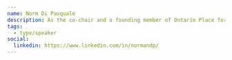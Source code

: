 ```yaml
---
name: Norm Di Pasquale
description: As the co-chair and a founding member of Ontario Place for All, Norm has been a prominent advocate in community initiatives. His leadership in the NoJetsTO campaign reflects his deep commitment to the city's waterfront and environmental issues.
tags:
  - type/speaker
social:
  linkedin: https://www.linkedin.com/in/normandp/
---
```

